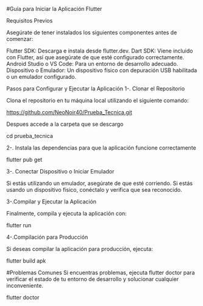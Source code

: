 #Guía para Iniciar la Aplicación Flutter

Requisitos Previos

Asegúrate de tener instalados los siguientes componentes antes de comenzar:

Flutter SDK: Descarga e instala desde flutter.dev.
Dart SDK: Viene incluido con Flutter, así que asegúrate de que esté configurado correctamente.
Android Studio o VS Code: Para un entorno de desarrollo adecuado.
Dispositivo o Emulador: Un dispositivo físico con depuración USB habilitada o un emulador configurado.

Pasos para Configurar y Ejecutar la Aplicación
1-. Clonar el Repositorio

Clona el repositorio en tu máquina local utilizando el siguiente comando:

https://github.com/NeoNoir40/Prueba_Tecnica.git

Despues accede a la carpeta que se descargo

cd prueba_tecnica

2-. Instala las dependencias para que la aplicación funcione correctamente

flutter pub get

3-. Conectar Dispositivo o Iniciar Emulador

Si estás utilizando un emulador, asegúrate de que esté corriendo. Si estás usando un dispositivo físico, conéctalo y verifica que sea reconocido.

3-.Compilar y Ejecutar la Aplicación

Finalmente, compila y ejecuta la aplicación con:

flutter run

4-.Compilación para Producción

Si deseas compilar la aplicación para producción, ejecuta:

flutter build apk


#Problemas Comunes
Si encuentras problemas, ejecuta flutter doctor para verificar el estado de tu entorno de desarrollo y solucionar cualquier inconveniente.

flutter doctor
